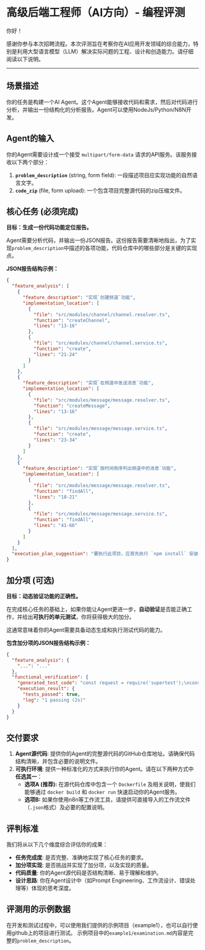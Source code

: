 # 高级后端工程师（AI方向）- 编程评测

你好！

感谢你参与本次招聘流程。本次评测旨在考察你在AI应用开发领域的综合能力，特别是利用大型语言模型（LLM）解决实际问题的工程、设计和创造能力。请仔细阅读以下说明。

---

## 场景描述

你的任务是构建一个AI Agent。这个Agent能够接收代码和需求，然后对代码进行分析，并输出一份结构化的分析报告。Agent可以使用NodeJs/Python/N8N开发。

## Agent的输入

你的Agent需要设计成一个接受 `multipart/form-data` 请求的API服务。该服务接收以下两个部分：

1.  **`problem_description`** (string, form field): 一段描述项目应实现功能的自然语言文字。
2.  **`code_zip`** (file, form upload): 一个包含项目完整源代码的zip压缩文件。

## 核心任务 (必须完成)

**目标：生成一份代码功能定位报告。**

Agent需要分析代码，并输出一份JSON报告。这份报告需要清晰地指出，为了实现`problem_description`中描述的各项功能，代码仓库中的哪些部分是关键的实现点。

**JSON报告结构示例：**

```json
{
  "feature_analysis": [
    {
      "feature_description": "实现`创建频道`功能",
      "implementation_location": [
        {
          "file": "src/modules/channel/channel.resolver.ts",
          "function": "createChannel",
          "lines": "13-16"
        },
        {
          "file": "src/modules/channel/channel.service.ts",
          "function": "create",
          "lines": "21-24"
        }
      ]
    },
    {
      "feature_description": "实现`在频道中发送消息`功能",
      "implementation_location": [
        {
          "file": "src/modules/message/message.resolver.ts",
          "function": "createMessage",
          "lines": "13-16"
        },
        {
          "file": "src/modules/message/message.service.ts",
          "function": "create",
          "lines": "23-34"
        }
      ]
    },
    {
      "feature_description": "实现`按时间倒序列出频道中的消息`功能",
      "implementation_location": [
        {
          "file": "src/modules/message/message.resolver.ts",
          "function": "findAll",
          "lines": "18-21"
        },
        {
          "file": "src/modules/message/message.service.ts",
          "function": "findAll",
          "lines": "41-66"
        }
      ]
    }
  ],
  "execution_plan_suggestion": "要执行此项目，应首先执行 `npm install` 安装依赖，然后执行 `npm run start:dev` 来启动服务。该服务是一个GraphQL API，可以在 http://localhost:3000/graphql 访问。"
}
```

## 加分项 (可选)

**目标：动态验证功能的正确性。**

在完成核心任务的基础上，如果你能让Agent更进一步，**自动验证**是否能正确工作，并给出**可执行的单元测试**，你将获得极大的加分。

这通常意味着你的Agent需要具备动态生成和执行测试代码的能力。

**包含加分项的JSON报告结构示例：**

```json
{
  "feature_analysis": {
    "...": "..."
  },
  "functional_verification": {
    "generated_test_code": "const request = require('supertest');\nconst assert = require('assert');\n\ndescribe('GraphQL API', () => {\n  it('should create a channel and then a message in it', async () => {\n    const server = 'http://localhost:3000';\n    const createChannelQuery = `mutation { createChannel(createChannelInput: { name: \"New Channel\" }) { id, name } }`;\n    const channelRes = await request(server).post('/graphql').send({ query: createChannelQuery });\n    const channelId = channelRes.body.data.createChannel.id;\n\n    const createMessageQuery = `mutation { createMessage(createMessageInput: { channelId: ${channelId}, title: \"Hello\", content: \"World\" }) { id, title } }`;\n    const messageRes = await request(server).post('/graphql').send({ query: createMessageQuery });\n\n    assert.equal(messageRes.body.data.createMessage.title, 'Hello');\n  });\n});",
    "execution_result": {
      "tests_passed": true,
      "log": "1 passing (2s)"
    }
  }
}
```

## 交付要求

1.  **Agent源代码**: 提供你的Agent的完整源代码的GitHub仓库地址。请确保代码结构清晰，并包含必要的说明文件。
2.  **可执行环境**: 提供一种标准化的方式来执行你的Agent。请在以下两种方式中**任选其一**：
    *   **选项A (推荐):** 在源代码仓库中包含一个 `Dockerfile` 及相关说明，使我们能够通过 `docker build` 和 `docker run` 快速启动你的Agent服务。
    *   **选项B:** 如果你使用n8n等工作流工具，请提供可直接导入的工作流文件（`.json`格式）及必要的配置说明。

## 评判标准

我们将从以下几个维度综合评估你的成果：

*   **任务完成度**: 是否完整、准确地实现了核心任务的要求。
*   **加分项实现**: 是否挑战并实现了加分项，以及实现的质量。
*   **代码质量**: 你的Agent源代码是否结构清晰、易于理解和维护。
*   **设计思路**: 你在Agent设计中（如Prompt Engineering、工作流设计、错误处理等）体现的思考深度。

## 评测用的示例数据

在开发和测试过程中，可以使用我们提供的示例项目（example1），也可以自行使用github上的项目进行测试。
示例项目中的`example1/examination.md`内容是完整的`problem_description`。